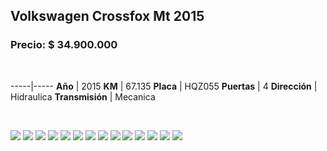 ## Volkswagen Crossfox Mt 2015

### Precio: $ 34.900.000

<p>&nbsp;</p>

-----|-----
**Año** | 2015
**KM** | 67.135
**Placa** | HQZ055
**Puertas** | 4
**Dirección** | Hidraulica
**Transmisión** | Mecanica


<p>&nbsp;</p>

<img src="images/Volkswagen Crossfox Mt 2015 - 0.0562.jpg?raw=true"/>
<img src="images/Volkswagen Crossfox Mt 2015 - 0.0638.jpg?raw=true"/>
<img src="images/Volkswagen Crossfox Mt 2015 - 0.0794.jpg?raw=true"/>
<img src="images/Volkswagen Crossfox Mt 2015 - 0.3386.jpg?raw=true"/>
<img src="images/Volkswagen Crossfox Mt 2015 - 0.4232.jpg?raw=true"/>
<img src="images/Volkswagen Crossfox Mt 2015 - 0.5458.jpg?raw=true"/>
<img src="images/Volkswagen Crossfox Mt 2015 - 0.7078.jpg?raw=true"/>
<img src="images/Volkswagen Crossfox Mt 2015 - 0.7108.jpg?raw=true"/>
<img src="images/Volkswagen Crossfox Mt 2015 - 0.7623.jpg?raw=true"/>
<img src="images/Volkswagen Crossfox Mt 2015 - 0.7694.jpg?raw=true"/>
<img src="images/Volkswagen Crossfox Mt 2015 - 0.8432.jpg?raw=true"/>
<img src="images/Volkswagen Crossfox Mt 2015 - 0.8891.jpg?raw=true"/>
<img src="images/Volkswagen Crossfox Mt 2015 - 0.9352.jpg?raw=true"/>
<img src="images/Volkswagen Crossfox Mt 2015 - 0.9703.jpg?raw=true"/>




